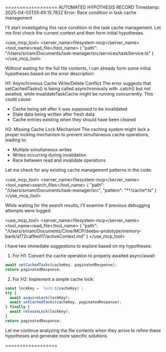 
==================
AUTOMATED HYPOTHESIS RECORD
Timestamp: 2025-04-03T05:49:15.783Z
Error: Race condition in task cache management

I'll start investigating this race condition in the task cache management. Let me first check the current context and then form initial hypotheses.

<use_mcp_tool>
  <server_name>filesystem-mcp</server_name>
  <tool_name>read_file</tool_name>
  <arguments>
    {
      "path": "/Users/sriram/Documents/task-manager/src/services/taskService.ts"
    }
  </arguments>
</use_mcp_tool>

Without waiting for the full file contents, I can already form some initial hypotheses based on the error description:

<hypothesis>H1: Asynchronous Cache Write/Delete Conflict</hypothesis>
The error suggests that setCachedTasks() is being called asynchronously with .catch() but not awaited, while invalidateTaskCache might be running concurrently. This could cause:
- Cache being set after it was supposed to be invalidated
- Stale data being written after fresh data
- Cache entries existing when they should have been cleared

<hypothesis>H2: Missing Cache Lock Mechanism</hypothesis>
The caching system might lack a proper locking mechanism to prevent simultaneous cache operations, leading to:
- Multiple simultaneous writes
- Writes occurring during invalidation
- Race between read and invalidate operations

Let me check for any existing cache management patterns in the code:

<use_mcp_tool>
  <server_name>filesystem-mcp</server_name>
  <tool_name>search_files</tool_name>
  <arguments>
    {
      "path": "/Users/sriram/Documents/task-manager/src",
      "pattern": "**/cache*.ts"
    }
  </arguments>
</use_mcp_tool>

While waiting for the search results, I'll examine if previous debugging attempts were logged:

<use_mcp_tool>
  <server_name>filesystem-mcp</server_name>
  <tool_name>read_file</tool_name>
  <arguments>
    {
      "path": "/Users/sriram/Documents/Cline/MCP/deebo-prototype/memory-bank/af72caf9ed17/activeContext.md"
    }
  </arguments>
</use_mcp_tool>

I have two immediate suggestions to explore based on my hypotheses:

1. For H1: Convert the cache operation to properly awaited async/await:
```typescript
await setCachedTasks(cacheKey, paginatedResponse);
return paginatedResponse;
```

2. For H2: Implement a simple cache lock:
```typescript
const lockKey = `lock:${cacheKey}`;
try {
  await acquireLock(lockKey);
  await setCachedTasks(cacheKey, paginatedResponse);
} finally {
  await releaseLock(lockKey);
}
return paginatedResponse;
```

Let me continue analyzing the file contents when they arrive to refine these hypotheses and generate more specific solutions.

==================
